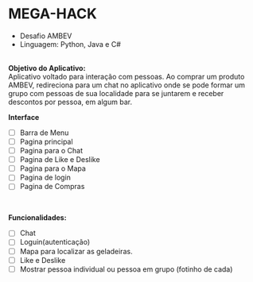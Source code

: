 # MEGA-HACK

* Desafio AMBEV
* Linguagem: Python, Java e C# <br><br>

**Objetivo do Aplicativo:** <br> 
Aplicativo voltado para interação com pessoas. Ao comprar um produto AMBEV, redireciona para um chat no aplicativo onde se pode formar um grupo com pessoas de sua localidade para se juntarem e receber descontos por pessoa, em algum bar.
<br>

**Interface**
- [ ] Barra de Menu
- [ ] Pagina principal
- [ ] Pagina para o Chat
- [ ] Pagina de Like e Deslike
- [ ] Pagina para o Mapa
- [ ] Pagina de login
- [ ] Pagina de Compras
<br>

**Funcionalidades:** <br>
- [ ] Chat
- [ ] Loguin(autenticação)
- [ ] Mapa para localizar as geladeiras.
- [ ] Like e Deslike 
- [ ] Mostrar pessoa individual ou pessoa em grupo (fotinho de cada)
